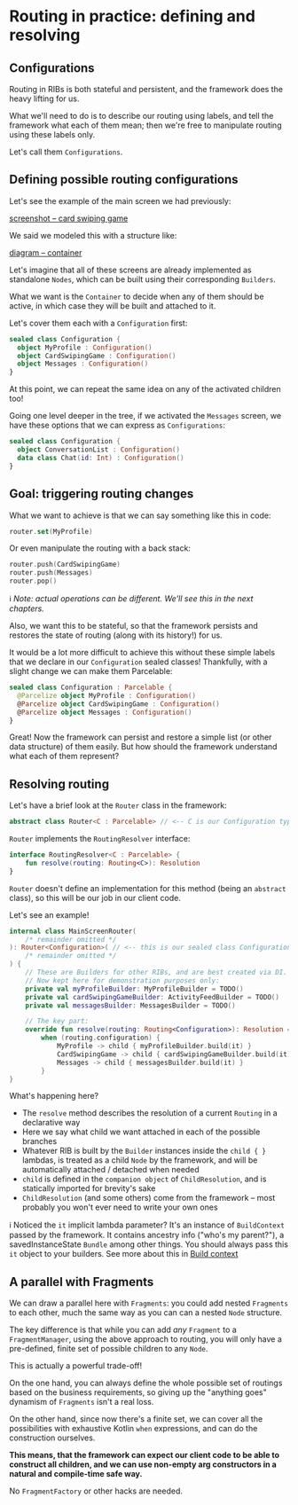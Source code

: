 # Routing in practice: defining and resolving

## Configurations

Routing in RIBs is both stateful and persistent, and the framework does the heavy lifting for us. 

What we'll need to do is to describe our routing using labels, and tell the framework what each of them mean; then we're free to manipulate routing using these labels only.

Let's call them ```Configurations```.


## Defining possible routing configurations

Let's see the example of the main screen we had previously:

[screenshot – card swiping game]()

We said we modeled this with a structure like:

[diagram – container]()

Let's imagine that all of these screens are already implemented as standalone ```Nodes```, which can be built using their corresponding ```Builders```.

What we want is the ```Container``` to decide when any of them should be active, in which case they will be built and attached to it.

Let's cover them each with a ```Configuration``` first:

 ```kotlin
 sealed class Configuration {
   object MyProfile : Configuration()
   object CardSwipingGame : Configuration()
   object Messages : Configuration()
 }
 ```

At this point, we can repeat the same idea on any of the activated children too! 

Going one level deeper in the tree, if we activated the ```Messages``` screen, we have these options that we can express as ```Configurations```:

```kotlin
sealed class Configuration {
  object ConversationList : Configuration()
  data class Chat(id: Int) : Configuration()
}
```


## Goal: triggering routing changes

What we want to achieve is that we can say something like this in code:

```kotlin
router.set(MyProfile)
```

Or even manipulate the routing with a back stack:
```kotlin
router.push(CardSwipingGame)
router.push(Messages)
router.pop()
```

ℹ️ _Note: actual operations can be different. We'll see this in the next chapters._

Also, we want this to be stateful, so that the framework persists and restores the state of routing (along with its history!) for us.

It would be a lot more difficult to achieve this without these simple labels that we declare in our ```Configuration``` sealed classes! Thankfully, with a slight change we can make them Parcelable:

 ```kotlin
 sealed class Configuration : Parcelable {
   @Parcelize object MyProfile : Configuration()
   @Parcelize object CardSwipingGame : Configuration()
   @Parcelize object Messages : Configuration()
 }
 ```

Great! Now the framework can persist and restore a simple list (or other data structure) of them easily. But how should the framework understand what each of them represent?


## Resolving routing

Let's have a brief look at the ```Router``` class in the framework:

```kotlin
abstract class Router<C : Parcelable> // <-- C is our Configuration type
```

```Router``` implements the ```RoutingResolver``` interface:

```kotlin
interface RoutingResolver<C : Parcelable> {
    fun resolve(routing: Routing<C>): Resolution
}
```

```Router``` doesn't define an implementation for this method (being an ```abstract``` class), so this will be our job in our client code.

Let's see an example!

```kotlin
internal class MainScreenRouter(
    /* remainder omitted */
): Router<Configuration>( // <-- this is our sealed class Configuration from above
    /* remainder omitted */
) {
    // These are Builders for other RIBs, and are best created via DI.
    // Now kept here for demonstration purposes only:
    private val myProfileBuilder: MyProfileBuilder = TODO()
    private val cardSwipingGameBuilder: ActivityFeedBuilder = TODO()
    private val messagesBuilder: MessagesBuilder = TODO()

    // The key part:
    override fun resolve(routing: Routing<Configuration>): Resolution =
        when (routing.configuration) {
            MyProfile -> child { myProfileBuilder.build(it) }
            CardSwipingGame -> child { cardSwipingGameBuilder.build(it) }
            Messages -> child { messagesBuilder.build(it) }
        }
}
```

What's happening here?
- The ```resolve``` method describes the resolution of a current ```Routing``` in a declarative way
- Here we say what child we want attached in each of the possible branches
- Whatever RIB is built by the ```Builder``` instances inside the ```child { }``` lambdas, is treated as a child ```Node``` by the framework, and will be automatically attached / detached when needed
- ```child``` is defined in the ```companion object``` of ```ChildResolution```, and is statically imported for brevity's sake
- ```ChildResolution``` (and some others) come from the framework – most probably you won't ever need to write your own ones

ℹ️ Noticed the ```it``` implicit lambda parameter? It's an instance of ```BuildContext``` passed by the framework. It contains ancestry info ("who's my parent?"), a savedInstanceState ```Bundle``` among other things. You should always pass this ```it``` object to your builders. See more about this in [Build context]()


## A parallel with Fragments

We can draw a parallel here with ```Fragments```: you could add nested ```Fragments``` to each other, much the same way as you can can a nested ```Node``` structure.

The key difference is that while you can add _any_ ```Fragment``` to a ```FragmentManager```, using the above approach to routing, you will only have a pre-defined, finite set of possible children to any ```Node```.

This is actually a powerful trade-off!

On the one hand, you can always define the whole possible set of routings based on the business requirements, so giving up the "anything goes" dynamism of ```Fragments``` isn't a real loss.

On the other hand, since now there's a finite set, we can cover all the possibilities with exhaustive Kotlin ```when``` expressions, and can do the construction ourselves.

**This means, that the framework can expect our client code to be able to construct all children, and we can use non-empty arg constructors in a natural and compile-time safe way.**

No ```FragmentFactory``` or other hacks are needed.

